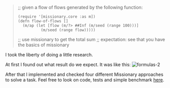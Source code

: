 > ;; given a flow of flows generated by the following function:
>
> ```
> (require '[missionary.core :as m])
> (defn flow-of-flows []
>   (m/ap (let [flow (m/?> ##Inf (m/seed (range 100)))]
>           (m/seed (range flow)))))
> ```
>
> ;; use missionary to get the total sum
> ;; expectation: see that you have the basics of missionary 

I took the liberty of doing a little research.

At first I found out what result do we expect. It was like this:
![formulas-2](https://github.com/user-attachments/assets/09fb012f-f72b-4d13-b9f6-37efd2662e4b)

After that I implemented and checked four different Missionary approaches to solve a task.
Feel free to look on code, tests and simple benchmark [here](https://github.com/aldebogdanov/brian-test-2/blob/main/src/brian_test_2/core.clj).
